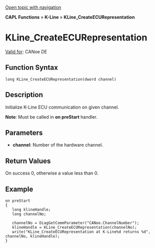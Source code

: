 [Open topic with navigation](../../../../../CANoeDEFamily.htm#Topics/CAPLFunctions/KLine/Functions/CAPLfunctionKLineCreateECURepresentation.md)

**CAPL Functions** » **K-Line** » **KLine_CreateECURepresentation**

# KLine_CreateECURepresentation

[Valid for](../../../Shared/FeatureAvailability.md): CANoe DE

## Function Syntax

```
long KLine_CreateECURepresentation(dword channel)
```

## Description

Initialize K-Line ECU communication on given channel.

**Note**: Must be called in **on preStart** handler.

## Parameters

- **channel**: Number of the hardware channel.

## Return Values

On success 0, otherwise a value less than 0.

## Example

```plaintext
on preStart
{
   long klineHandle;
   long channelNo;

   channelNo = DiagGetCommParameter("CANoe.ChannelNumber");
   klineHandle = KLine_CreateECURepresentation(channelNo);
   write("KLine_CreateECURepresentation at K-Line%d returns %d", channelNo, klineHandle);
}
```
